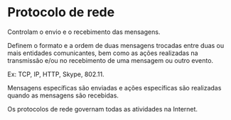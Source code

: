 # Protocolo de rede

Controlam o envio e o recebimento das mensagens.

Definem o formato e a ordem de duas mensagens trocadas entre duas ou mais entidades comunicantes, bem como as ações realizadas na transmissão e/ou no recebimento de uma mensagem ou outro evento.

Ex: TCP, IP, HTTP, Skype, 802.11.

Mensagens específicas são enviadas e ações específicas são realizadas quando as mensagens são recebidas.

Os protocolos de rede governam todas as atividades na Internet.